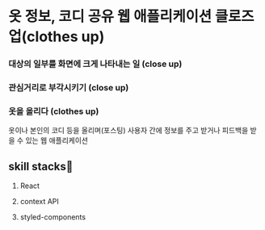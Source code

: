 # 옷 정보, 코디 공유 웹 애플리케이션 클로즈업(clothes up)

### 대상의 일부를 화면에 크게 나타내는 일 (close up)
### 관심거리로 부각시키기 (close up)
### 옷을 올리다 (clothes up)

옷이나 본인의 코디 등을 올리며(포스팅) 사용자 간에 정보를 주고 받거나
피드백을 받을 수 있는 웹 애플리케이션

## skill stacks🎇

1. React

2. context API

3. styled-components